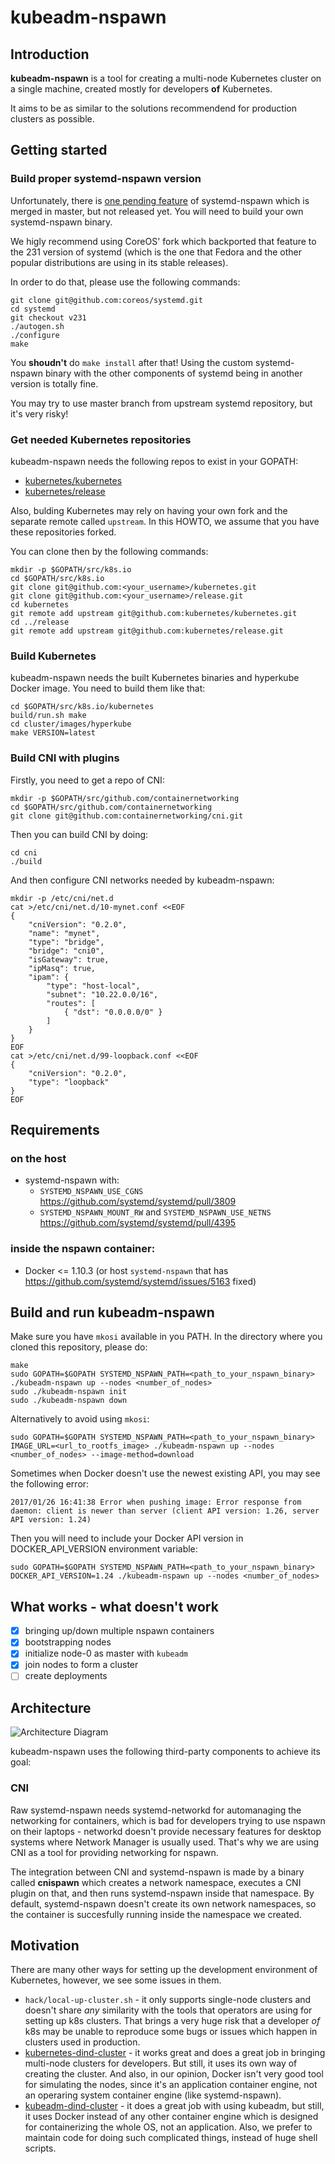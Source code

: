 # kubeadm-nspawn

## Introduction

__kubeadm-nspawn__ is a tool for creating a multi-node Kubernetes cluster
on a single machine, created mostly for developers __of__ Kubernetes.

It aims to be as similar to the solutions recommendend for production
clusters as possible.

## Getting started

### Build proper systemd-nspawn version

Unfortunately, there is [one pending feature](https://github.com/systemd/systemd/pull/4395)
of systemd-nspawn which is merged in master, but not released yet.
You will need to build your own systemd-nspawn binary.

We higly recommend using CoreOS' fork which backported that feature
to the 231 version of systemd (which is the one that Fedora and
the other popular distributions are using in its stable releases).

In order to do that, please use the following commands:

```
git clone git@github.com:coreos/systemd.git
cd systemd
git checkout v231
./autogen.sh
./configure
make
```

You **shoudn't** do `make install` after that! Using the custom
systemd-nspawn binary with the other components of systemd being
in another version is totally fine.

You may try to use master branch from upstream systemd repository, but
it's very risky!

### Get needed Kubernetes repositories

kubeadm-nspawn needs the following repos to exist in your GOPATH:

* [kubernetes/kubernetes](https://github.com/kubernetes/kubernetes)
* [kubernetes/release](https://github.com/kubernetes/release)

Also, bulding Kubernetes may rely on having your own fork and the
separate remote called `upstream`. In this HOWTO, we assume that
you have these repositories forked.

You can clone then by the following commands:

```
mkdir -p $GOPATH/src/k8s.io
cd $GOPATH/src/k8s.io
git clone git@github.com:<your_username>/kubernetes.git
git clone git@github.com:<your_username>/release.git
cd kubernetes
git remote add upstream git@github.com:kubernetes/kubernetes.git
cd ../release
git remote add upstream git@github.com:kubernetes/release.git
```

### Build Kubernetes

kubeadm-nspawn needs the built Kubernetes binaries and hyperkube
Docker image. You need to build them like that:

```
cd $GOPATH/src/k8s.io/kubernetes
build/run.sh make
cd cluster/images/hyperkube
make VERSION=latest
```

### Build CNI with plugins

Firstly, you need to get a repo of CNI:

```
mkdir -p $GOPATH/src/github.com/containernetworking
cd $GOPATH/src/github.com/containernetworking
git clone git@github.com:containernetworking/cni.git
```

Then you can build CNI by doing:

```
cd cni
./build
```

And then configure CNI networks needed by kubeadm-nspawn:

```
mkdir -p /etc/cni/net.d
cat >/etc/cni/net.d/10-mynet.conf <<EOF
{
    "cniVersion": "0.2.0",
    "name": "mynet",
    "type": "bridge",
    "bridge": "cni0",
    "isGateway": true,
    "ipMasq": true,
    "ipam": {
        "type": "host-local",
        "subnet": "10.22.0.0/16",
        "routes": [
            { "dst": "0.0.0.0/0" }
        ]
    }
}
EOF
cat >/etc/cni/net.d/99-loopback.conf <<EOF
{
    "cniVersion": "0.2.0",
    "type": "loopback"
}
EOF
```

## Requirements

### on the host

  * systemd-nspawn with:
    * `SYSTEMD_NSPAWN_USE_CGNS` https://github.com/systemd/systemd/pull/3809
    * `SYSTEMD_NSPAWN_MOUNT_RW` and `SYSTEMD_NSPAWN_USE_NETNS` https://github.com/systemd/systemd/pull/4395

### inside the nspawn container:

  * Docker <= 1.10.3 (or host `systemd-nspawn` that has https://github.com/systemd/systemd/issues/5163 fixed)

## Build and run kubeadm-nspawn

Make sure you have `mkosi` available in you PATH.
In the directory where you cloned this repository, please do:

```
make
sudo GOPATH=$GOPATH SYSTEMD_NSPAWN_PATH=<path_to_your_nspawn_binary> ./kubeadm-nspawn up --nodes <number_of_nodes>
sudo ./kubeadm-nspawn init
sudo ./kubeadm-nspawn down
```

Alternatively to avoid using `mkosi`:
```
sudo GOPATH=$GOPATH SYSTEMD_NSPAWN_PATH=<path_to_your_nspawn_binary> IMAGE_URL=<url_to_rootfs_image> ./kubeadm-nspawn up --nodes <number_of_nodes> --image-method=download
```

Sometimes when Docker doesn't use the newest existing API, you may see
the following error:

```
2017/01/26 16:41:38 Error when pushing image: Error response from daemon: client is newer than server (client API version: 1.26, server API version: 1.24)
```

Then you will need to include your Docker API version in DOCKER_API_VERSION
environment variable:

```
sudo GOPATH=$GOPATH SYSTEMD_NSPAWN_PATH=<path_to_your_nspawn_binary> DOCKER_API_VERSION=1.24 ./kubeadm-nspawn up --nodes <number_of_nodes>
```

## What works - what doesn't work

- [x] bringing up/down multiple nspawn containers
- [x] bootstrapping nodes
- [x] initialize node-0 as master with `kubeadm`
- [x] join nodes to form a cluster
- [ ] create deployments

## Architecture

![Architecture Diagram](architecture.png?raw=true "Architecture")

kubeadm-nspawn uses the following third-party components to
achieve its goal:

### CNI

Raw systemd-nspawn needs systemd-networkd for automanaging the networking
for containers, which is bad for developers trying to use nspawn on their
laptops - networkd doesn't provide necessary features for desktop systems
where Network Manager is usually used. That's why we are using CNI as a
tool for providing networking for nspawn.

The integration between CNI and systemd-nspawn is made by a binary
called __cnispawn__ which creates a network namespace, executes a CNI
plugin on that, and then runs systemd-nspawn inside that namespace.
By default, systemd-nspawn doesn't create its own network namespaces,
so the container is succesfully running inside the namespace we
created.

## Motivation

There are many other ways for setting up the development environment
of Kubernetes, however, we see some issues in them.

* `hack/local-up-cluster.sh` - it only supports single-node clusters
  and doesn't share _any_ similarity with the tools that operators
  are using for setting up k8s clusters. That brings a very huge
  risk that a developer _of_ k8s may be unable to reproduce some
  bugs or issues which happen in clusters used in production.
* [kubernetes-dind-cluster](https://github.com/sttts/kubernetes-dind-cluster) -
  it works great and does a great job in bringing multi-node clusters
  for developers. But still, it uses its own way of creating the
  cluster. And also, in our opinion, Docker isn't very good tool
  for simulating the nodes, since it's an application container
  engine, not an operaring system container engine (like
  systemd-nspawn).
* [kubeadm-dind-cluster](https://github.com/Mirantis/kubeadm-dind-cluster) -
  it does a great job with using kubeadm, but still, it uses Docker
  instead of any other container engine which is designed for
  containerizing the whole OS, not an application. Also, we prefer
  to maintain code for doing such complicated things, instead of
  huge shell scripts.
